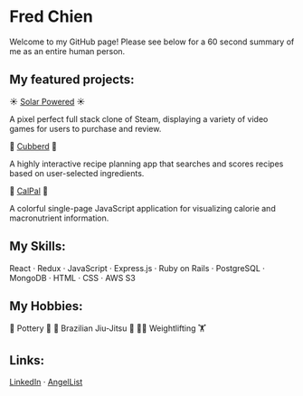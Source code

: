 # Fred Chien

Welcome to my GitHub page! Please see below for a 60 second summary of me as an entire human person.

## My featured projects:

☀ [Solar Powered](https://solar-powered.herokuapp.com/) ☀

A pixel perfect full stack clone of Steam, displaying a variety of video games for users to purchase and review.


🍳 [Cubberd](https://cubberd.herokuapp.com/) 🍳

A highly interactive recipe planning app that searches and scores recipes based on user-selected ingredients.


🥗 [CalPal](https://fredchien3.github.io/CalPal/) 🥗

A colorful single-page JavaScript application for visualizing calorie and macronutrient information.

## My Skills:
React · Redux · JavaScript · Express.js · Ruby on Rails · PostgreSQL · MongoDB · HTML · CSS · AWS S3

## My Hobbies:
🏺 Pottery 🏺 🥋 Brazilian Jiu-Jitsu 🥋 🏋️‍♀️ Weightlifting 🏋️‍

## Links: 
[LinkedIn](https://www.linkedin.com/in/fchien/) · [AngelList](https://angel.co/u/fred-chien)
